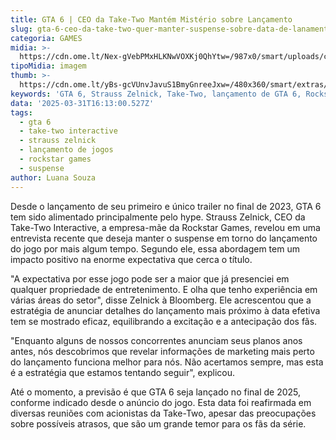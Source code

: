 ```yaml
---
title: GTA 6 | CEO da Take-Two Mantém Mistério sobre Lançamento
slug: gta-6-ceo-da-take-two-quer-manter-suspense-sobre-data-de-lanamento
categoria: GAMES
midia: >-
  https://cdn.ome.lt/Nex-gVebPMxHLKNwVOXKj0QhYtw=/987x0/smart/uploads/conteudo/fotos/imagem_2025-03-31_125355378.png
tipoMidia: imagem
thumb: >-
  https://cdn.ome.lt/yBs-gcVUnvJavuS1BmyGnreeJxw=/480x360/smart/extras/conteudos/imagem_2025-03-31_125353294.png
keywords: 'GTA 6, Strauss Zelnick, Take-Two, lançamento de GTA 6, Rockstar Games'
data: '2025-03-31T16:13:00.527Z'
tags:
  - gta 6
  - take-two interactive
  - strauss zelnick
  - lançamento de jogos
  - rockstar games
  - suspense
author: Luana Souza
---
```


Desde o lançamento de seu primeiro e único trailer no final de 2023, GTA 6 tem sido alimentado principalmente pelo hype. Strauss Zelnick, CEO da Take-Two Interactive, a empresa-mãe da Rockstar Games, revelou em uma entrevista recente que deseja manter o suspense em torno do lançamento do jogo por mais algum tempo. Segundo ele, essa abordagem tem um impacto positivo na enorme expectativa que cerca o título.

"A expectativa por esse jogo pode ser a maior que já presenciei em qualquer propriedade de entretenimento. E olha que tenho experiência em várias áreas do setor", disse Zelnick à Bloomberg. Ele acrescentou que a estratégia de anunciar detalhes do lançamento mais próximo à data efetiva tem se mostrado eficaz, equilibrando a excitação e a antecipação dos fãs.

"Enquanto alguns de nossos concorrentes anunciam seus planos anos antes, nós descobrimos que revelar informações de marketing mais perto do lançamento funciona melhor para nós. Não acertamos sempre, mas esta é a estratégia que estamos tentando seguir", explicou.

Até o momento, a previsão é que GTA 6 seja lançado no final de 2025, conforme indicado desde o anúncio do jogo. Esta data foi reafirmada em diversas reuniões com acionistas da Take-Two, apesar das preocupações sobre possíveis atrasos, que são um grande temor para os fãs da série.
